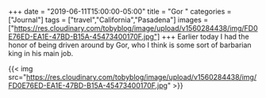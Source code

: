 +++
date = "2019-06-11T15:00:00-05:00"
title = "Gor "
categories = ["Journal"]
tags = ["travel","California","Pasadena"]
images = ["https://res.cloudinary.com/tobyblog/image/upload/v1560284438/img/FD0E76ED-EA1E-47BD-B15A-45473400170F.jpg"]
+++
Earlier today I had the honor of being driven around by Gor, who I think is some sort of barbarian king in his main job. 

{{< img src="https://res.cloudinary.com/tobyblog/image/upload/v1560284438/img/FD0E76ED-EA1E-47BD-B15A-45473400170F.jpg" >}}

